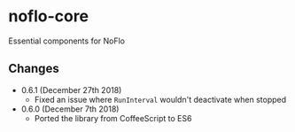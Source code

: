 # noflo-core

Essential components for NoFlo

## Changes

* 0.6.1 (December 27th 2018)
  - Fixed an issue where `RunInterval` wouldn't deactivate when stopped
* 0.6.0 (December 7th 2018)
  - Ported the library from CoffeeScript to ES6
